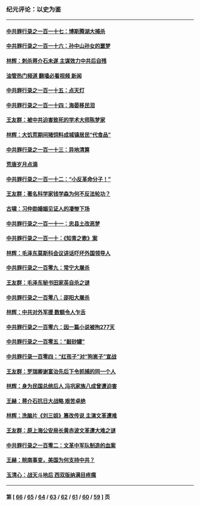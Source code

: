 ### 纪元评论：以史为鉴
---
#### [中共罪行录之一百一十七：博斯腾湖大捕杀](../../pages/nsc1028/n13939864.md?03020330) 
#### [中共罪行录之一百一十六：孙中山孙女的噩梦](../../pages/nsc1028/n13937214.md?03020330) 
#### [林辉：刺杀蒋介石未遂 主谋效力中共后自残](../../pages/nsc1028/n13935457.md?03020330) 
#### [油管热门频道 翻墙必看视频 新闻](ok?03020330)
#### [中共罪行录之一百一十五：点天灯](../../pages/nsc1028/n13935336.md?03020330) 
#### [中共罪行录之一百一十四：海晏移民泪](../../pages/nsc1028/n13934634.md?03020330) 
#### [王友群：被中共迫害致死的学术大师陈梦家](../../pages/nsc1028/n13932885.md?03020330) 
#### [林辉：大饥荒期间猪饲料成城镇居民“代食品”](../../pages/nsc1028/n13933558.md?03020330) 
#### [中共罪行录之一百一十三：异地清算](../../pages/nsc1028/n13930716.md?03020330) 
#### [荒唐岁月点滴](../../pages/nsc1028/n13931451.md?03020330) 
#### [中共罪行录之一百一十二：“小反革命分子！”](../../pages/nsc1028/n13926295.md?03020330) 
#### [王友群：著名科学家钱学森为何不反法轮功？](../../pages/nsc1028/n13923607.md?03020330) 
#### [古啸：习仲勋婚姻见证人的凄惨下场](../../pages/nsc1028/n13923826.md?03020330) 
#### [中共罪行录之一百一十一：忠县土改恶梦](../../pages/nsc1028/n13923119.md?03020330) 
#### [中共罪行录之一百一十：《知青之歌》案](../../pages/nsc1028/n13920732.md?03020330) 
#### [林辉：毛泽东莫斯科会议讲话吓坏外国领导人](../../pages/nsc1028/n13917931.md?03020330) 
#### [中共罪行录之一百零九：常宁大屠杀](../../pages/nsc1028/n13917366.md?03020330) 
#### [王友群：毛泽东秘书田家英自杀之谜](../../pages/nsc1028/n13916918.md?03020330) 
#### [中共罪行录之一百零八：邵阳大屠杀](../../pages/nsc1028/n13916622.md?03020330) 
#### [林辉：中共对外军援 数额令人乍舌](../../pages/nsc1028/n13914615.md?03020330) 
#### [中共罪行录之一百零六：因一篇小说被拘277天](../../pages/nsc1028/n13913548.md?03020330) 
#### [中共罪行录之一百零五：“敲砂罐”](../../pages/nsc1028/n13912910.md?03020330) 
#### [中共罪行录一百零四：“红孩子”对“狗崽子”宣战](../../pages/nsc1028/n13908811.md?03020330) 
#### [王友群：罗瑞卿谢富治先后下令抓捕的同一个人](../../pages/nsc1028/n13907857.md?03020330) 
#### [林辉：身为民国总统后人 冯巩家族八成曾遭迫害](../../pages/nsc1028/n13907756.md?03020330) 
#### [王赫：蒋介石抗日大战略 艰苦卓绝](../../pages/nsc1028/n13904249.md?03020330) 
#### [林辉：洗脑片《刘三姐》篡改传说 主演文革遭难](../../pages/nsc1028/n13899238.md?03020330) 
#### [王友群：原上海公安局长黄赤波文革遭大难之谜](../../pages/nsc1028/n13898139.md?03020330) 
#### [中共罪行录之一百零二：文革中军队制造的血案](../../pages/nsc1028/n13897782.md?03020330) 
#### [王赫：皖南事变，美国为何支持中共？](../../pages/nsc1028/n13897035.md?03020330) 
#### [玉清心：战天斗地后 西双版纳满目疮痍](../../pages/nsc1028/n13895566.md?03020330) 

---
#### 第 [ [66](./66.md?03020330) / [65](./65.md?03020330) / [64](./64.md?03020330) / [63](./63.md?03020330) / [62](./62.md?03020330) / [61](./61.md?03020330) / [60](./60.md?03020330) / [59](./59.md?03020330) ] 页
